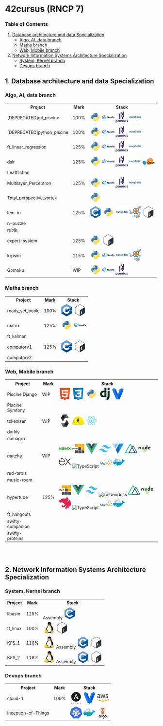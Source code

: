 
# 42cursus (RNCP 7)

### Table of Contents
1. [Database architecture and data Specialization](#1)
	- [Algo, AI, data branch](#algo-ai-data-branch)
  	- [Maths branch](#maths-branch)
  	- [Web, Mobile branch](#web-mobile-branch)
2. [Network Information Systems Architecture Specialization](#2)
  	- [System, Kernel branch](#system-kernel-branch)
  	- [Devops branch](#devops-branch)

<a id="1"></a>
## 1. Database architecture and data Specialization
### Algo, AI, data branch
<table>
<tr><th>Project</th><th>Mark</th></th><th>Stack</th></tr>
<tr><td>[DEPRECATED]ml_piscine <td>100%<td>
<img src="https://raw.githubusercontent.com/github/explore/80688e429a7d4ef2fca1e82350fe8e3517d3494d/topics/python/python.png" alt="Python"  width=40px>
<img src="https://raw.githubusercontent.com/devicons/devicon/master/icons/numpy/numpy-original-wordmark.svg" alt="Numpy" width=40px>
<img src="https://raw.githubusercontent.com/devicons/devicon/master/icons/pandas/pandas-original-wordmark.svg" alt="Pandas" width=40px>
 <img src="https://raw.githubusercontent.com/devicons/devicon/master/icons/matplotlib/matplotlib-original-wordmark.svg" alt="Mathplotlib" width=40px>
</tr>
<tr><td>[DEPRECATED]python_piscine <td>100%<td>
<img src="https://raw.githubusercontent.com/github/explore/80688e429a7d4ef2fca1e82350fe8e3517d3494d/topics/python/python.png" alt="Python"  width=40px>
<img src="https://raw.githubusercontent.com/devicons/devicon/master/icons/numpy/numpy-original-wordmark.svg" alt="Numpy" width=40px>
<img src="https://raw.githubusercontent.com/devicons/devicon/master/icons/pandas/pandas-original-wordmark.svg" alt="Pandas" width=40px>
 <img src="https://raw.githubusercontent.com/devicons/devicon/master/icons/matplotlib/matplotlib-original-wordmark.svg" alt="Mathplotlib" width=40px>
</tr>
<tr><td>ft_linear_regression <td>125%<td>
<img src="https://raw.githubusercontent.com/github/explore/80688e429a7d4ef2fca1e82350fe8e3517d3494d/topics/python/python.png" alt="Python"  width=40px>
<img src="https://raw.githubusercontent.com/devicons/devicon/master/icons/numpy/numpy-original-wordmark.svg" alt="Numpy" width=40px>
<img src="https://raw.githubusercontent.com/devicons/devicon/master/icons/pandas/pandas-original-wordmark.svg" alt="Pandas" width=40px>
<img src="https://raw.githubusercontent.com/devicons/devicon/master/icons/matplotlib/matplotlib-original-wordmark.svg" alt="Mathplotlib" width=40px>
</tr>
<tr><td>dslr <td>125%<td>
<img src="https://raw.githubusercontent.com/github/explore/80688e429a7d4ef2fca1e82350fe8e3517d3494d/topics/python/python.png" alt="Python"  width=40px>
<img src="https://raw.githubusercontent.com/devicons/devicon/master/icons/numpy/numpy-original-wordmark.svg" alt="Numpy" width=40px>
<img src="https://raw.githubusercontent.com/devicons/devicon/master/icons/pandas/pandas-original-wordmark.svg" alt="Pandas" width=40px>
<img src="https://raw.githubusercontent.com/devicons/devicon/master/icons/matplotlib/matplotlib-original-wordmark.svg" alt="Mathplotlib" width=40px>
<img src="https://raw.githubusercontent.com/devicons/devicon/master/icons/scikitlearn/scikitlearn-original.svg" alt="scikit-learn" width=40px>
</tr>
<tr><td>Leaffliction <td><td>
</tr>
<tr>
	<td>Multilayer_Perceptron<td>125%<td>
	<img src="https://raw.githubusercontent.com/github/explore/80688e429a7d4ef2fca1e82350fe8e3517d3494d/topics/python/python.png" alt="Python"  width=40px>
<img src="https://raw.githubusercontent.com/devicons/devicon/master/icons/numpy/numpy-original-wordmark.svg" alt="Numpy" width=40px>
<img src="https://raw.githubusercontent.com/devicons/devicon/master/icons/pandas/pandas-original-wordmark.svg" alt="Pandas" width=40px>
 <img src="https://raw.githubusercontent.com/devicons/devicon/master/icons/matplotlib/matplotlib-original-wordmark.svg" alt="Mathplotlib" width=40px>
</tr>
<tr>
	<td>Total_perspective_vortex</td><td><td>
	<img src="https://raw.githubusercontent.com/github/explore/80688e429a7d4ef2fca1e82350fe8e3517d3494d/topics/python/python.png" alt="Python"  width=40px>
</td>
</tr>
<tr><td>lem-in <td>125%<td>
<img src="https://raw.githubusercontent.com/devicons/devicon/master/icons/c/c-original.svg" alt="C"  width=40px>
 <img src="https://raw.githubusercontent.com/github/explore/80688e429a7d4ef2fca1e82350fe8e3517d3494d/topics/python/python.png" alt="Python"  width=40px>
 <img src="https://raw.githubusercontent.com/devicons/devicon/master/icons/matplotlib/matplotlib-original-wordmark.svg" alt="Mathplotlib" width=40px>
 <img src="https://raw.githubusercontent.com/devicons/devicon/master/icons/networkx/networkx-original.svg" alt="Networkx" width=40px>
 <img src="https://raw.githubusercontent.com/devicons/devicon/master/icons/bash/bash-original.svg" alt="Bash" width=40px>
</tr>
<tr><td>n-puzzle <td><td></tr>
<tr><td>rubik <td><td></tr>
<tr><td>expert-system <td>125%<td>
<img src="https://raw.githubusercontent.com/github/explore/80688e429a7d4ef2fca1e82350fe8e3517d3494d/topics/python/python.png" alt="Python"  width=40px>
<img src="https://raw.githubusercontent.com/devicons/devicon/master/icons/bash/bash-original.svg" alt="Bash" width=40px>
</tr>
<tr><td>krpsim <td>115%<td>
<img src="https://raw.githubusercontent.com/github/explore/80688e429a7d4ef2fca1e82350fe8e3517d3494d/topics/python/python.png" alt="Python"  width=40px>
<img src="https://raw.githubusercontent.com/devicons/devicon/master/icons/numpy/numpy-original-wordmark.svg" alt="Numpy" width=40px>
<img src="https://raw.githubusercontent.com/devicons/devicon/master/icons/matplotlib/matplotlib-original-wordmark.svg" alt="Mathplotlib" width=40px>
<img src="https://raw.githubusercontent.com/devicons/devicon/master/icons/networkx/networkx-original.svg" alt="Networkx" width=40px>
</tr>
<tr><td>Gomoku <td>WIP<td>
<img src="https://raw.githubusercontent.com/github/explore/80688e429a7d4ef2fca1e82350fe8e3517d3494d/topics/python/python.png" alt="Python"  width=40px>
<img src="https://raw.githubusercontent.com/devicons/devicon/master/icons/numpy/numpy-original-wordmark.svg" alt="Numpy" width=40px>
<img src="https://raw.githubusercontent.com/devicons/devicon/master/icons/pandas/pandas-original-wordmark.svg" alt="Pandas" width=40px>
</tr>
</table>

### Maths branch

<table>
<tr><th>Project</th><th>Mark</th></th><th>Stack</th></tr>
<tr><td>ready_set_boole <td>100%<td>
<img src="https://raw.githubusercontent.com/devicons/devicon/master/icons/cplusplus/cplusplus-original.svg" alt="C++"  width=40px>
<img src="https://raw.githubusercontent.com/devicons/devicon/master/icons/bash/bash-original.svg" alt="Bash" width=40px>
</tr>
<tr><td>matrix <td>125%<td>
<img src="https://raw.githubusercontent.com/github/explore/80688e429a7d4ef2fca1e82350fe8e3517d3494d/topics/python/python.png" alt="Python"  width=40px>
<img src="https://raw.githubusercontent.com/devicons/devicon/master/icons/numpy/numpy-original-wordmark.svg" alt="Numpy" width=40px>
</tr>
<tr><td>ft_kalman <td><td></tr>
<tr><td>computorv1 <td>125%<td><img src="https://raw.githubusercontent.com/devicons/devicon/master/icons/cplusplus/cplusplus-original.svg" alt="C++"  width=40px>
<img src="https://raw.githubusercontent.com/devicons/devicon/master/icons/bash/bash-original.svg" alt="Bash" width=40px>
</tr>
<tr><td>computorv2 <td><td></tr>
</table>


### Web, Mobile branch

<table>
<tr><th>Project</th><th>Mark</th></th><th>Stack</th></tr>
<tr>
	<td>Piscine Django <td>WIP<td>
	<img src="https://raw.githubusercontent.com/devicons/devicon/master/icons/html5/html5-original.svg" alt="HTML5"  width=40px>
<img src="https://raw.githubusercontent.com/devicons/devicon/master/icons/css3/css3-original.svg" alt="CSS3"  width=40px>
<img src="https://raw.githubusercontent.com/github/explore/80688e429a7d4ef2fca1e82350fe8e3517d3494d/topics/python/python.png" alt="Python"  width=40px>
<img src="https://raw.githubusercontent.com/devicons/devicon/master/icons/django/django-plain.svg" alt="Django" width=40px>
<img src="https://raw.githubusercontent.com/devicons/devicon/master/icons/vagrant/vagrant-original.svg" alt="Vagrant" width=40px>
</tr>
<tr><td>Piscine Symfony <td><td></tr>
<tr><td>tokenizer <td>WIP<td>
<img src="https://raw.githubusercontent.com/devicons/devicon/master/icons/solidity/solidity-original.svg" alt="Solidity"  width=40px>
<img src="https://raw.githubusercontent.com/devicons/devicon/master/icons/hardhat/hardhat-original.svg" alt="Hardhat"  width=40px>
<img src="https://raw.githubusercontent.com/github/explore/80688e429a7d4ef2fca1e82350fe8e3517d3494d/topics/react/react.png" alt="React"  width=40px>
</tr>
<tr><td>darkly <td><td></tr>
<tr><td>camagru</td><td></td><td></td></tr>
<tr><td>matcha<td>WIP<td>
<img src="https://raw.githubusercontent.com/devicons/devicon/master/icons/nginx/nginx-original.svg" alt="Nginx" width="40px">
<img src="https://raw.githubusercontent.com/devicons/devicon/master/icons/pnpm/pnpm-original-wordmark.svg" alt="Pnpm" width=40px>
<img src="https://raw.githubusercontent.com/github/explore/80688e429a7d4ef2fca1e82350fe8e3517d3494d/topics/vue/vue.png" alt="Vue.js" width=40px>
<img src="https://raw.githubusercontent.com/devicons/devicon/master/icons/tailwindcss/tailwindcss-original.svg" alt="Tailwindcss" width=40px>
<img src="https://raw.githubusercontent.com/devicons/devicon/master/icons/vuetify/vuetify-original.svg" alt="Vuetify" width=40px>
<img src="https://raw.githubusercontent.com/devicons/devicon/master/icons/nuxtjs/nuxtjs-original.svg" alt="Nuxt 3" width="40px">
<img src="https://raw.githubusercontent.com/devicons/devicon/master/icons/nodejs/nodejs-original-wordmark.svg" alt="Node.js"  width=40px>
<img 
src="https://raw.githubusercontent.com/devicons/devicon/master/icons/express/express-original.svg" alt="Express" width="40px">
<img src="https://iconape.com/wp-content/png_logo_vector/typescript.png" alt="TypeScript" width="40px">
<img src="https://raw.githubusercontent.com/devicons/devicon/master/icons/mysql/mysql-original-wordmark.svg" alt="MySQL"  width=40px>
<img src="https://raw.githubusercontent.com/devicons/devicon/master/icons/docker/docker-plain.svg" alt="Docker" width="40px">
</tr>
<tr><td>red-tetris<td><td>
</tr>
<tr><td>music-room<td><td></tr>
<tr><td>hypertube<td>125%<td><div>
<img src="https://raw.githubusercontent.com/devicons/devicon/master/icons/pnpm/pnpm-original-wordmark.svg" alt="Pnpm" width=40px>
<img src="https://raw.githubusercontent.com/github/explore/80688e429a7d4ef2fca1e82350fe8e3517d3494d/topics/vue/vue.png" alt="Vue.js" width=40px>
<img src="https://raw.githubusercontent.com/devicons/devicon/master/icons/tailwindcss/tailwindcss-original.svg" alt="Primevue" width=40px>
<img src="https://i2.wp.com/www.primefaces.org/wp-content/uploads/2019/12/primevue-logo.png?fit=300%2C300&ssl=1" alt="Tailwindcss" width=40px>
<img src="https://raw.githubusercontent.com/devicons/devicon/master/icons/nuxtjs/nuxtjs-original.svg" alt="Nuxt 3" width="40px">
<img src="https://raw.githubusercontent.com/devicons/devicon/master/icons/nodejs/nodejs-original-wordmark.svg" alt="Node.js"  width=40px>
<img 
src="https://raw.githubusercontent.com/devicons/devicon/master/icons/nestjs/nestjs-original.svg" alt="NestJS" width="40px">
<img src="https://iconape.com/wp-content/png_logo_vector/typescript.png" alt="TypeScript" width="40px">
<img src="https://raw.githubusercontent.com/devicons/devicon/master/icons/mysql/mysql-original-wordmark.svg" alt="MySQL"  width=40px>
<img src="https://raw.githubusercontent.com/devicons/devicon/master/icons/docker/docker-plain.svg" alt="Docker" width="40px">
</div></tr>
<tr><td>ft_hangouts <td><td></tr>
<tr><td>swifty-companion <td><td></tr>
<tr><td>swifty-proteins <td><td></tr>
</table>

<br>
<br>

<a id="2"></a>
## 2. Network Information Systems Architecture Specialization
### System, Kernel branch
<table>
<tr><th>Project</th><th>Mark</th><th>Stack</th></tr>
<tr><td>libasm<td>125%<td>
<span>Assembly</span>
<img src="https://raw.githubusercontent.com/devicons/devicon/master/icons/c/c-original.svg" alt="C"  width=40px>
</tr>
<tr><td>ft_linux<td>100%<td>
<img src="https://raw.githubusercontent.com/devicons/devicon/master/icons/linux/linux-original.svg" alt="Linux" width=40px>
<img src="https://raw.githubusercontent.com/devicons/devicon/master/icons/bash/bash-original.svg" alt="Bash" width=40px>
</tr>
<tr><td>KFS_1<td>116%<td>
<img src="https://raw.githubusercontent.com/devicons/devicon/master/icons/linux/linux-original.svg" alt="Linux" width=40px>
<span>Assembly</span>
<img src="https://raw.githubusercontent.com/devicons/devicon/master/icons/c/c-original.svg" alt="C"  width=40px>
<img src="https://raw.githubusercontent.com/devicons/devicon/master/icons/bash/bash-original.svg" alt="Bash" width=40px>
</tr>
<tr><td>KFS_2<td>118%<td>
<img src="https://raw.githubusercontent.com/devicons/devicon/master/icons/linux/linux-original.svg" alt="Linux" width=40px>
<span>Assembly</span>
<img src="https://raw.githubusercontent.com/devicons/devicon/master/icons/c/c-original.svg" alt="C"  width=40px>
<img src="https://raw.githubusercontent.com/devicons/devicon/master/icons/bash/bash-original.svg" alt="Bash" width=40px>
</tr>
</table>

### Devops branch

<table>
<tr><th>Project</th><th>Mark</th><th>Stack</th></tr>
<tr><td>cloud-1<td>100%<td>
<img src="https://raw.githubusercontent.com/devicons/devicon/master/icons/ansible/ansible-original-wordmark.svg" alt="Ansible" width=40px>
<img src="https://raw.githubusercontent.com/devicons/devicon/master/icons/vagrant/vagrant-original.svg" alt="Vagrant" width=40px>
<img src="https://raw.githubusercontent.com/devicons/devicon/master/icons/amazonwebservices/amazonwebservices-original-wordmark.svg" alt="AWS" width=40px>
</tr>
<tr><td>Inception-of-Things<td><td>
<img src="https://raw.githubusercontent.com/devicons/devicon/master/icons/kubernetes/kubernetes-original.svg" alt="Kubernetes" width=40px>
<img src="https://raw.githubusercontent.com/devicons/devicon/master/icons/docker/docker-plain.svg" alt="Docker" width="40px">
<img src="https://raw.githubusercontent.com/devicons/devicon/master/icons/argocd/argocd-original-wordmark.svg" alt="Argocd" width=40px>
</tr>
</table>
